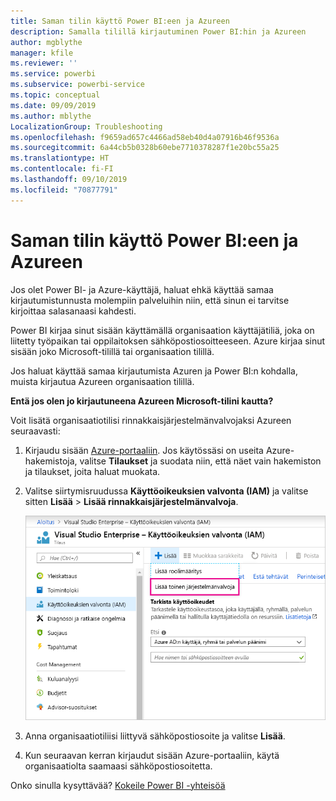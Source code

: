 ```yaml
---
title: Saman tilin käyttö Power BI:een ja Azureen
description: Samalla tilillä kirjautuminen Power BI:hin ja Azureen
author: mgblythe
manager: kfile
ms.reviewer: ''
ms.service: powerbi
ms.subservice: powerbi-service
ms.topic: conceptual
ms.date: 09/09/2019
ms.author: mblythe
LocalizationGroup: Troubleshooting
ms.openlocfilehash: f9659ad657c4466ad58eb40d4a07916b46f9536a
ms.sourcegitcommit: 6a44cb5b0328b60ebe7710378287f1e20bc55a25
ms.translationtype: HT
ms.contentlocale: fi-FI
ms.lasthandoff: 09/10/2019
ms.locfileid: "70877791"
---
```

# <a name="using-the-same-account-for-power-bi-and-azure"></a>Saman tilin käyttö Power BI:een ja Azureen

Jos olet Power BI- ja Azure-käyttäjä, haluat ehkä käyttää samaa kirjautumistunnusta molempiin palveluihin niin, että sinun ei tarvitse kirjoittaa salasanaasi kahdesti.

Power BI kirjaa sinut sisään käyttämällä organisaation käyttäjätiliä, joka on liitetty työpaikan tai oppilaitoksen sähköpostiosoitteeseen.  Azure kirjaa sinut sisään joko Microsoft-tilillä tai organisaation tilillä.

Jos haluat käyttää samaa kirjautumista Azuren ja Power BI:n kohdalla, muista kirjautua Azureen organisaation tilillä.

**Entä jos olen jo kirjautuneena Azureen Microsoft-tilini kautta?**

Voit lisätä organisaatiotilisi rinnakkaisjärjestelmänvalvojaksi Azureen seuraavasti:

1. Kirjaudu sisään [Azure-portaaliin](http://portal.azure.com/). Jos käytössäsi on useita Azure-hakemistoja, valitse **Tilaukset** ja suodata niin, että näet vain hakemiston ja tilaukset, joita haluat muokata.

1. Valitse siirtymisruudussa **Käyttöoikeuksien valvonta (IAM)** ja valitse sitten **Lisää** \> **Lisää rinnakkaisjärjestelmänvalvoja**.

    ![Rinnakkaisjärjestelmänvalvojan lisääminen Azure-portaalissa](media/service-admin-how-to-use-the-same-account-as-azure/add-co-administrator.png)

1. Anna organisaatiotiliisi liittyvä sähköpostiosoite ja valitse **Lisää**.

1. Kun seuraavan kerran kirjaudut sisään Azure-portaaliin, käytä organisaatiolta saamaasi sähköpostiosoitetta.

Onko sinulla kysyttävää? [Kokeile Power BI -yhteisöä](http://community.powerbi.com/)
